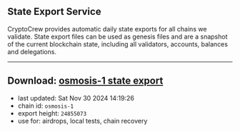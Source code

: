 ## State Export Service
CryptoCrew provides automatic daily state exports for all chains we validate. State export files can be used as genesis files and are a snapshot of the current blockchain state, including all validators, accounts, balances and delegations.

---
**Download: [osmosis-1 state export](https://dl-eu2.ccvalidators.com/SERVICE/osmosis/osmosis-1_export_24855073.json)**
---

- last updated: Sat Nov 30 2024 14:19:26
- chain id: `osmosis-1`
- export height: `24855073`
- use for: airdrops, local tests, chain recovery

